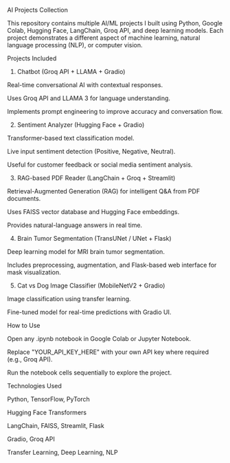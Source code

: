 AI Projects Collection

This repository contains multiple AI/ML projects I built using Python, Google Colab, Hugging Face, LangChain, Groq API, and deep learning models. Each project demonstrates a different aspect of machine learning, natural language processing (NLP), or computer vision.

Projects Included
1. Chatbot (Groq API + LLAMA + Gradio)

Real-time conversational AI with contextual responses.

Uses Groq API and LLAMA 3 for language understanding.

Implements prompt engineering to improve accuracy and conversation flow.

2. Sentiment Analyzer (Hugging Face + Gradio)

Transformer-based text classification model.

Live input sentiment detection (Positive, Negative, Neutral).

Useful for customer feedback or social media sentiment analysis.

3. RAG-based PDF Reader (LangChain + Groq + Streamlit)

Retrieval-Augmented Generation (RAG) for intelligent Q&A from PDF documents.

Uses FAISS vector database and Hugging Face embeddings.

Provides natural-language answers in real time.

4. Brain Tumor Segmentation (TransUNet / UNet + Flask)

Deep learning model for MRI brain tumor segmentation.

Includes preprocessing, augmentation, and Flask-based web interface for mask visualization.

5. Cat vs Dog Image Classifier (MobileNetV2 + Gradio)

Image classification using transfer learning.

Fine-tuned model for real-time predictions with Gradio UI.

How to Use

Open any .ipynb notebook in Google Colab or Jupyter Notebook.

Replace "YOUR_API_KEY_HERE" with your own API key where required (e.g., Groq API).

Run the notebook cells sequentially to explore the project.

Technologies Used

Python, TensorFlow, PyTorch

Hugging Face Transformers

LangChain, FAISS, Streamlit, Flask

Gradio, Groq API

Transfer Learning, Deep Learning, NLP
